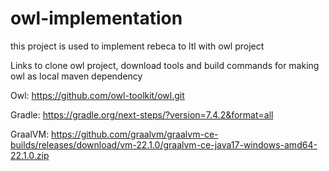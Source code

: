 # owl-implementation
this project is used to implement rebeca to ltl with owl project

Links to clone owl project, download tools and build commands for making owl as local maven dependency 

Owl:
https://github.com/owl-toolkit/owl.git

Gradle:
https://gradle.org/next-steps/?version=7.4.2&format=all

GraalVM:
https://github.com/graalvm/graalvm-ce-builds/releases/download/vm-22.1.0/graalvm-ce-java17-windows-amd64-22.1.0.zip
